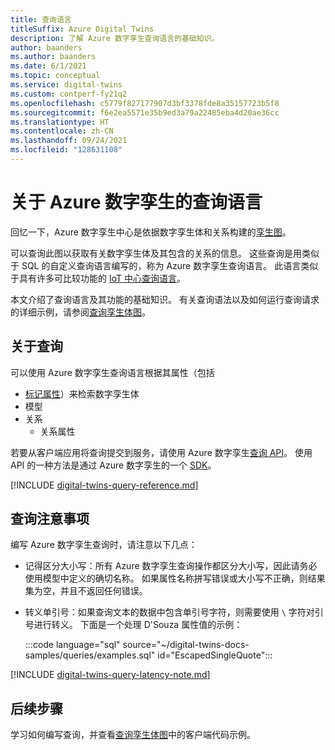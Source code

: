```yaml
---
title: 查询语言
titleSuffix: Azure Digital Twins
description: 了解 Azure 数字孪生查询语言的基础知识。
author: baanders
ms.author: baanders
ms.date: 6/1/2021
ms.topic: conceptual
ms.service: digital-twins
ms.custom: contperf-fy21q2
ms.openlocfilehash: c5779f827177907d3bf3378fde8a35157723b5f8
ms.sourcegitcommit: f6e2ea5571e35b9ed3a79a22485eba4d20ae36cc
ms.translationtype: HT
ms.contentlocale: zh-CN
ms.lasthandoff: 09/24/2021
ms.locfileid: "128631108"
---
```

# <a name="about-the-query-language-for-azure-digital-twins"></a>关于 Azure 数字孪生的查询语言

回忆一下，Azure 数字孪生中心是依据数字孪生体和关系构建的[孪生图](concepts-twins-graph.md)。 

可以查询此图以获取有关数字孪生体及其包含的关系的信息。 这些查询是用类似于 SQL 的自定义查询语言编写的，称为 Azure 数字孪生查询语言。 此语言类似于具有许多可比较功能的 [IoT 中心查询语言](../iot-hub/iot-hub-devguide-query-language.md)。

本文介绍了查询语言及其功能的基础知识。 有关查询语法以及如何运行查询请求的详细示例，请参阅[查询孪生体图](how-to-query-graph.md)。

## <a name="about-the-queries"></a>关于查询

可以使用 Azure 数字孪生查询语言根据其属性（包括
* [标记属性](how-to-use-tags.md)）来检索数字孪生体
* 模型
* 关系
  - 关系属性

若要从客户端应用将查询提交到服务，请使用 Azure 数字孪生[查询 API](/rest/api/digital-twins/dataplane/query)。 使用 API 的一种方法是通过 Azure 数字孪生的一个 [SDK](concepts-apis-sdks.md#overview-data-plane-apis)。

[!INCLUDE [digital-twins-query-reference.md](../../includes/digital-twins-query-reference.md)]

## <a name="considerations-for-querying"></a>查询注意事项

编写 Azure 数字孪生查询时，请注意以下几点：
* 记得区分大小写：所有 Azure 数字孪生查询操作都区分大小写，因此请务必使用模型中定义的确切名称。 如果属性名称拼写错误或大小写不正确，则结果集为空，并且不返回任何错误。
* 转义单引号：如果查询文本的数据中包含单引号字符，则需要使用 `\` 字符对引号进行转义。 下面是一个处理 D'Souza 属性值的示例：

  :::code language="sql" source="~/digital-twins-docs-samples/queries/examples.sql" id="EscapedSingleQuote":::

[!INCLUDE [digital-twins-query-latency-note.md](../../includes/digital-twins-query-latency-note.md)]

## <a name="next-steps"></a>后续步骤

学习如何编写查询，并查看[查询孪生体图](how-to-query-graph.md)中的客户端代码示例。